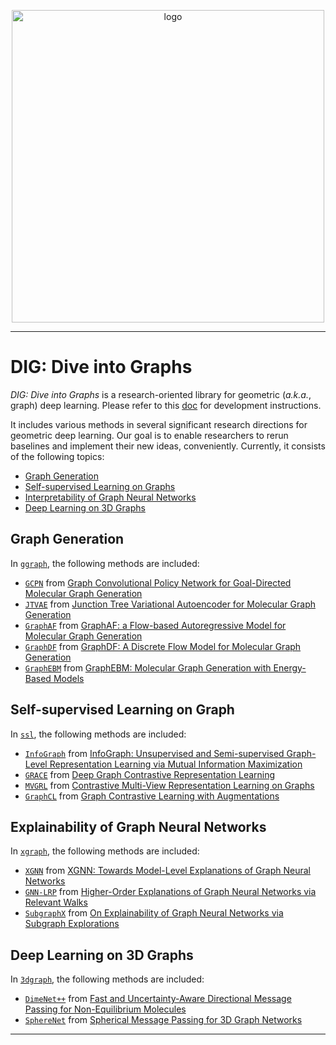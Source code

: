 <p align="center">
<img src="https://github.com/divelab/DIG/blob/main/imgs/DIG-logo.jpg" width="500" class="center" alt="logo"/>
    <br/>
</p>

------

# DIG: Dive into Graphs
*DIG: Dive into Graphs* is a research-oriented library for geometric (*a.k.a.*, graph) deep learning. Please refer to this [doc](https://docs.google.com/document/d/1FfpXGiP1dkRf6BFpXmF2cXzyAGd9o5SFuaJk7rnjPnk/edit?usp=sharing) for development instructions.

It includes various methods in several significant research directions for geometric deep learning. Our goal is to enable researchers to rerun baselines and implement their new ideas, conveniently. Currently, it consists of the following topics:

* [Graph Generation](#graph-generation)
* [Self-supervised Learning on Graphs](#self-supervised-learning-on-graphs)
* [Interpretability of Graph Neural Networks](#interpretability-of-graph-neural-networks)
* [Deep Learning on 3D Graphs](#deep-learning-on-3d-graphs)

## Graph Generation
In [`ggraph`](https://github.com/divelab/DIG/tree/main/dig/ggraph), the following methods are included:

* [`GCPN`](https://github.com/divelab/DIG/tree/main/dig/ggraph/GCPN) from [Graph Convolutional Policy Network for Goal-Directed Molecular Graph Generation](https://arxiv.org/abs/1806.02473)
* [`JTVAE`](https://github.com/divelab/DIG/tree/main/dig/ggraph/JT-VAE) from [Junction Tree Variational Autoencoder for Molecular Graph Generation](https://arxiv.org/pdf/1802.04364])
* [`GraphAF`](https://github.com/divelab/DIG/tree/main/dig/ggraph/GraphAF) from [GraphAF: a Flow-based Autoregressive Model for Molecular Graph Generation](https://arxiv.org/abs/2001.09382)
* [`GraphDF`](https://github.com/divelab/DIG/tree/main/dig/ggraph/GraphDF) from [GraphDF: A Discrete Flow Model for Molecular Graph Generation](https://arxiv.org/abs/2102.01189)
* [`GraphEBM`](https://github.com/divelab/DIG/tree/main/dig/ggraph/GraphEBM) from [GraphEBM: Molecular Graph Generation with Energy-Based Models](https://arxiv.org/abs/2102.00546)


## Self-supervised Learning on Graph
In [`ssl`](https://github.com/divelab/DIG/tree/main/dig/), the following methods are included:
* [`InfoGraph`](https://github.com/divelab/DIG/tree/main/dig/) from [InfoGraph: Unsupervised and Semi-supervised Graph-Level Representation Learning via Mutual Information Maximization](https://arxiv.org/abs/1908.01000)
* [`GRACE`](https://github.com/divelab/DIG/tree/main/dig/) from [Deep Graph Contrastive Representation Learning](https://arxiv.org/abs/2006.04131)
* [`MVGRL`](https://github.com/divelab/DIG/tree/main/dig/) from [Contrastive Multi-View Representation Learning on Graphs](https://arxiv.org/abs/2006.05582)
* [`GraphCL`](https://github.com/divelab/DIG/tree/main/dig/) from [Graph Contrastive Learning with Augmentations](https://arxiv.org/abs/2010.13902)


## Explainability of Graph Neural Networks
In [`xgraph`](https://github.com/divelab/DIG/tree/main/dig/xgraph), the following methods are included:
* [`XGNN`](https://github.com/divelab/DIG/tree/main/dig/xgraph/XGNN) from [XGNN: Towards Model-Level Explanations of Graph Neural Networks](https://arxiv.org/abs/2006.02587)
* [`GNN-LRP`](https://github.com/divelab/DIG/tree/main/dig/xgraph/GNN-LRP) from [Higher-Order Explanations of Graph Neural Networks via Relevant Walks](https://arxiv.org/abs/2006.03589)
* [`SubgraphX`](https://github.com/divelab/DIG/tree/main/dig/xgraph/SubgraphX) from [On Explainability of Graph Neural Networks via Subgraph Explorations](https://arxiv.org/abs/2102.05152)

## Deep Learning on 3D Graphs
In [`3dgraph`](https://github.com/divelab/DIG/tree/main/dig/3dgraph), the following methods are included:

* [`DimeNet++`](https://github.com/divelab/DIG/tree/main/dig/3dgraph/smp) from [Fast and Uncertainty-Aware Directional Message Passing for Non-Equilibrium Molecules](https://arxiv.org/abs/2011.14115)
* [`SphereNet`](https://github.com/divelab/DIG/tree/main/dig/3dgraph/smp) from [Spherical Message Passing for 3D Graph Networks](https://arxiv.org/abs/2102.05013v2)



------
